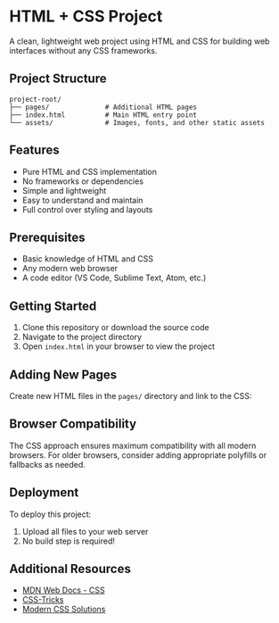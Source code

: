 # HTML + CSS Project

A clean, lightweight web project using HTML and CSS for building web interfaces without any CSS frameworks.

## Project Structure

```
project-root/
├── pages/              # Additional HTML pages
├── index.html          # Main HTML entry point
└── assets/             # Images, fonts, and other static assets
```

## Features

- Pure HTML and CSS implementation
- No frameworks or dependencies
- Simple and lightweight
- Easy to understand and maintain
- Full control over styling and layouts

## Prerequisites

- Basic knowledge of HTML and CSS
- Any modern web browser
- A code editor (VS Code, Sublime Text, Atom, etc.)

## Getting Started

1. Clone this repository or download the source code
2. Navigate to the project directory
3. Open `index.html` in your browser to view the project

## Adding New Pages

Create new HTML files in the `pages/` directory and link to the CSS:


## Browser Compatibility

The CSS approach ensures maximum compatibility with all modern browsers. For older browsers, consider adding appropriate polyfills or fallbacks as needed.

## Deployment

To deploy this project:

1. Upload all files to your web server
2. No build step is required!

## Additional Resources

- [MDN Web Docs - CSS](https://developer.mozilla.org/en-US/docs/Web/CSS)
- [CSS-Tricks](https://css-tricks.com/)
- [Modern CSS Solutions](https://moderncss.dev/)